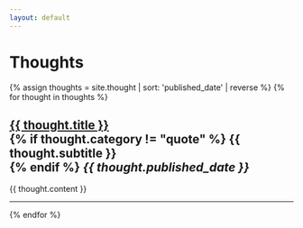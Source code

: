 ```yaml
---
layout: default
---
```


# Thoughts

{% assign thoughts = site.thought | sort: 'published_date' | reverse %}
{% for thought in thoughts %}

<h2><a href="/thought/{{ thought.name }}">{{ thought.title }}</a><br>
{% if thought.category != "quote" %}
{{ thought.subtitle }}<br>
{% endif %}
<em>{{ thought.published_date }}</em>
</h2>

{{ thought.content }}

---

{% endfor %}

